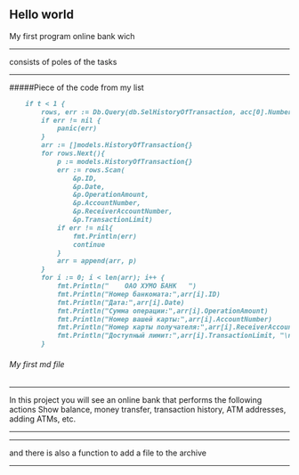 ## Hello world
My first program online bank wich 
***
consists of poles of the tasks
***
#####Piece of the code from my list
```markdown
	if t < 1 {
		rows, err := Db.Query(db.SelHistoryOfTransaction, acc[0].Number)
		if err != nil {
			panic(err)
		}
		arr := []models.HistoryOfTransaction{}
		for rows.Next(){
			p := models.HistoryOfTransaction{}
			err := rows.Scan(
				&p.ID,
				&p.Date,
				&p.OperationAmount,
				&p.AccountNumber,
				&p.ReceiverAccountNumber,
				&p.TransactionLimit)
			if err != nil{
				fmt.Println(err)
				continue
			}
			arr = append(arr, p)
		}
		for i := 0; i < len(arr); i++ {
			fmt.Println("    ОАО ХУМО БАНК   ")
			fmt.Println("Номер банкомата:",arr[i].ID)
			fmt.Println("Дата:",arr[i].Date)
			fmt.Println("Сумма операции:",arr[i].OperationAmount)
			fmt.Println("Номер вашей карты:",arr[i].AccountNumber)
			fmt.Println("Номер карты получателя:",arr[i].ReceiverAccountNumber)
			fmt.Println("Доступный лимит:",arr[i].TransactionLimit, "\n")
		}

```
###### My first md file

***
In this project you will see an online bank 
that performs the following actions
Show balance, money transfer, transaction history, 
ATM addresses, adding ATMs, etc.
***
****
and there is also a function to add a file to the archive
****